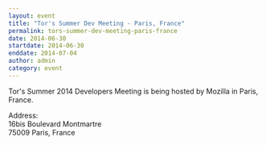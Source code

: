 ```yaml
---
layout: event
title: "Tor's Summer Dev Meeting - Paris, France"
permalink: tors-summer-dev-meeting-paris-france
date: 2014-06-30
startdate: 2014-06-30
enddate: 2014-07-04
author: admin
category: event
---
```


Tor's Summer 2014 Developers Meeting is being hosted by Mozilla in Paris, France.

Address:  
16bis Boulevard Montmartre  
75009 Paris, France

